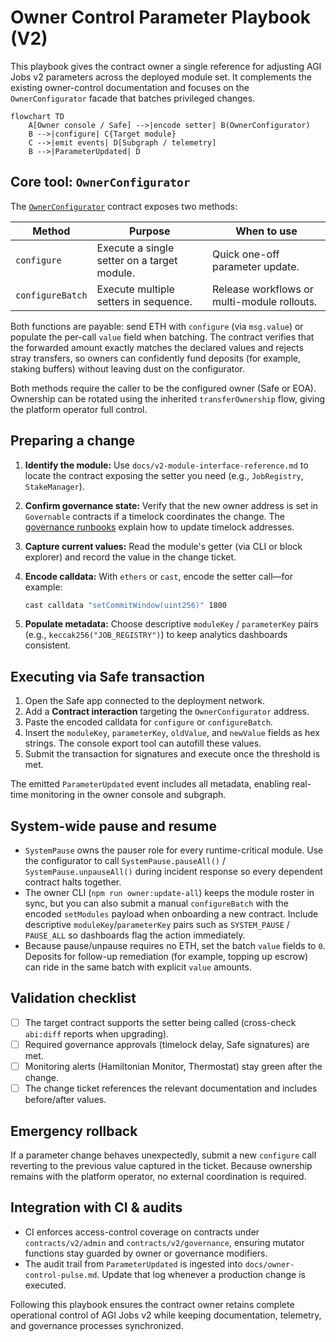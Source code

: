 # Owner Control Parameter Playbook (V2)

This playbook gives the contract owner a single reference for adjusting AGI Jobs v2 parameters across the deployed module set. It complements the existing owner-control documentation and focuses on the `OwnerConfigurator` facade that batches privileged changes.

```mermaid
flowchart TD
    A[Owner console / Safe] -->|encode setter| B(OwnerConfigurator)
    B -->|configure| C{Target module}
    C -->|emit events| D[Subgraph / telemetry]
    B -->|ParameterUpdated| D
```

## Core tool: `OwnerConfigurator`

The [`OwnerConfigurator`](../contracts/v2/admin/OwnerConfigurator.sol) contract exposes two methods:

| Method | Purpose | When to use |
| --- | --- | --- |
| `configure` | Execute a single setter on a target module. | Quick one-off parameter update. |
| `configureBatch` | Execute multiple setters in sequence. | Release workflows or multi-module rollouts. |

Both functions are payable: send ETH with `configure` (via `msg.value`) or populate the per-call `value` field when batching. The contract verifies that the forwarded amount exactly matches the declared values and rejects stray transfers, so owners can confidently fund deposits (for example, staking buffers) without leaving dust on the configurator.

Both methods require the caller to be the configured owner (Safe or EOA). Ownership can be rotated using the inherited `transferOwnership` flow, giving the platform operator full control.

## Preparing a change

1. **Identify the module:** Use `docs/v2-module-interface-reference.md` to locate the contract exposing the setter you need (e.g., `JobRegistry`, `StakeManager`).
2. **Confirm governance state:** Verify that the new owner address is set in `Governable` contracts if a timelock coordinates the change. The [governance runbooks](owner-control-handbook.md) explain how to update timelock addresses.
3. **Capture current values:** Read the module's getter (via CLI or block explorer) and record the value in the change ticket.
4. **Encode calldata:** With `ethers` or `cast`, encode the setter call—for example:

   ```bash
   cast calldata "setCommitWindow(uint256)" 1800
   ```

5. **Populate metadata:** Choose descriptive `moduleKey` / `parameterKey` pairs (e.g., `keccak256("JOB_REGISTRY")`) to keep analytics dashboards consistent.

## Executing via Safe transaction

1. Open the Safe app connected to the deployment network.
2. Add a **Contract interaction** targeting the `OwnerConfigurator` address.
3. Paste the encoded calldata for `configure` or `configureBatch`.
4. Insert the `moduleKey`, `parameterKey`, `oldValue`, and `newValue` fields as hex strings. The console export tool can autofill these values.
5. Submit the transaction for signatures and execute once the threshold is met.

The emitted `ParameterUpdated` event includes all metadata, enabling real-time monitoring in the owner console and subgraph.

## System-wide pause and resume

- `SystemPause` owns the pauser role for every runtime-critical module. Use the configurator to call `SystemPause.pauseAll()` / `SystemPause.unpauseAll()` during incident response so every dependent contract halts together.
- The owner CLI (`npm run owner:update-all`) keeps the module roster in sync, but you can also submit a manual `configureBatch` with the encoded `setModules` payload when onboarding a new contract. Include descriptive `moduleKey`/`parameterKey` pairs such as `SYSTEM_PAUSE` / `PAUSE_ALL` so dashboards flag the action immediately.
- Because pause/unpause requires no ETH, set the batch `value` fields to `0`. Deposits for follow-up remediation (for example, topping up escrow) can ride in the same batch with explicit `value` amounts.

## Validation checklist

- [ ] The target contract supports the setter being called (cross-check `abi:diff` reports when upgrading).
- [ ] Required governance approvals (timelock delay, Safe signatures) are met.
- [ ] Monitoring alerts (Hamiltonian Monitor, Thermostat) stay green after the change.
- [ ] The change ticket references the relevant documentation and includes before/after values.

## Emergency rollback

If a parameter change behaves unexpectedly, submit a new `configure` call reverting to the previous value captured in the ticket. Because ownership remains with the platform operator, no external coordination is required.

## Integration with CI & audits

- CI enforces access-control coverage on contracts under `contracts/v2/admin` and `contracts/v2/governance`, ensuring mutator functions stay guarded by owner or governance modifiers.
- The audit trail from `ParameterUpdated` is ingested into `docs/owner-control-pulse.md`. Update that log whenever a production change is executed.

Following this playbook ensures the contract owner retains complete operational control of AGI Jobs v2 while keeping documentation, telemetry, and governance processes synchronized.
